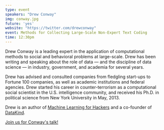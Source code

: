 ```yaml
---
type: event
speakers: "Drew Conway"
img: conway.jpg
future: 'yes'
website: "https://twitter.com/drewconway"
event: Methods for Collecting Large-Scale Non-Expert Text Coding
time: 12:30pm
---
```

Drew Conway is a leading expert in the application of computational methods to social and behavioral problems at large-scale. Drew has been writing and speaking about the role of data — and the discipline of data science — in industry, government, and academia for several years. 

Drew has advised and consulted companies from fledgling start-ups to Fortune 100 companies, as well as academic institutions and federal agencies. Drew started his career in counter-terrorism as a computational social scientist in the U.S. intelligence community, and received his Ph.D. in political science from New York University in May, 2013.

Drew is an author of [Machine Learning for Hackers](http://shop.oreilly.com/product/0636920018483.do) and a co-founder of [DataKind](http://www.datakind.org).

<a href="http://dssgdrewconway.eventbrite.com/" class="btn btn-huge btn-success btn-block btn-embossed">Join us for Conway's talk!</a>